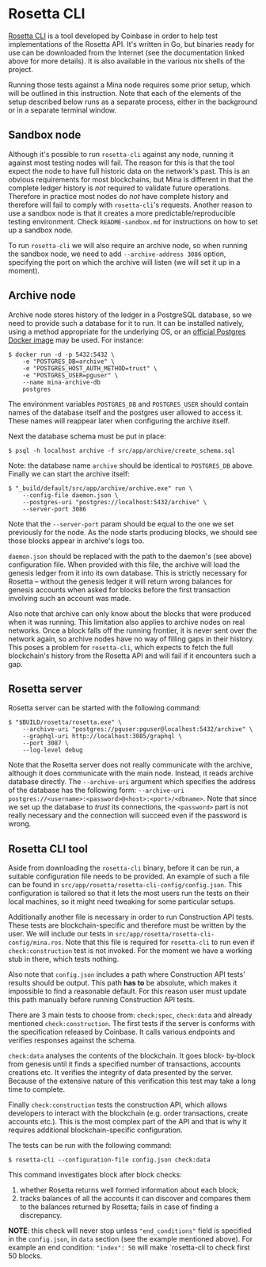 Rosetta CLI
===========

[Rosetta CLI](https://www.rosetta-api.org/docs/rosetta_cli.html) is
a tool developed by Coinbase in order to help test implementations of
the Rosetta API. It's written in Go, but binaries ready for use can
be downloaded from the Internet (see the documentation linked above
for more details). It is also available in the various nix shells of the project.

Running those tests against a Mina node requires some prior setup,
which will be outlined in this instruction. Note that each of the
elements of the setup described below runs as a separate process,
either in the background or in a separate terminal window.

Sandbox node
------------

Although it's possible to run `rosetta-cli` against any node, running
it against most testing nodes will fail. The reason for this is that
the tool expect the node to have full historic data on the network's
past. This is an obvious requirements for most blockchains, but Mina
is different in that the complete ledger history is *not* required to
validate future operations. Therefore in practice most nodes do *not*
have complete history and therefore will fail to comply with
`rosetta-cli`'s requests. Another reason to use a sandbox node is that
it creates a more predictable/reproducible testing environment. Check
`README-sandbox.md` for instructions on how to set up a sandbox node.

To run `rosetta-cli` we will also require an archive node, so when
running the sandbox node, we need to add `--archive-address 3086`
option, specifying the port on which the archive will listen
(we will set it up in a moment).

Archive node
------------

Archive node stores history of the ledger in a PostgreSQL database, so
we need to provide such a database for it to run. It can be installed
natively, using a method appropriate for the underlying OS, or an
[official Postgres Docker image](https://hub.docker.com/_/postgres)
may be used. For instance:

```shell
$ docker run -d -p 5432:5432 \
    -e "POSTGRES_DB=archive" \
    -e "POSTGRES_HOST_AUTH_METHOD=trust" \
    -e "POSTGRES_USER=pguser" \
    --name mina-archive-db
    postgres
```

The environment variables `POSTGRES_DB` and `POSTGRES_USER` should
contain names of the database itself and the postgres user allowed
to access it. These names will reappear later when configuring the
archive itself.

Next the database schema must be put in place:

```shell
$ psql -h localhost archive -f src/app/archive/create_schema.sql
```

Note: the database name `archive` should be identical to
`POSTGRES_DB` above. Finally we can start the archive itself:

```shell
$ "_build/default/src/app/archive/archive.exe" run \
    --config-file daemon.json \
    --postgres-uri "postgres://localhost:5432/archive" \
    --server-port 3086
```
Note that the `--server-port` param should be equal to the one we set
previously for the node. As the node starts producing blocks, we
should see those blocks appear in archive's logs too.

`daemon.json` should be replaced with the path to the daemon's
(see above) configuration file. When provided with this file,
the archive will load the genesis ledger from it into its own
database. This is strictly necessary for Rosetta – without the
genesis ledger it will return wrong balances for genesis accounts
when asked for blocks before the first transaction involving
such an account was made.

Also note that archive can only know about the blocks that were
produced when it was running. This limitation also applies to
archive nodes on real networks. Once a block falls off the running
frontier, it is never sent over the network again, so archive nodes
have no way of filling gaps in their history. This poses a problem
for `rosetta-cli`, which expects to fetch the full blockchain's
history from the Rosetta API and will fail if it encounters such a
gap.

Rosetta server
--------------

Rosetta server can be started with the following command:

```shell
$ "$BUILD/rosetta/rosetta.exe" \
    --archive-uri "postgres://pguser:pguser@localhost:5432/archive" \
    --graphql-uri http://localhost:3085/graphql \
    --port 3087 \
    --log-level debug 
```

Note that the Rosetta server does not really communicate with the
archive, although it does communicate with the main node. Instead,
it reads archive database directly. The `--archive-uri` argument
which specifies the address of the database has the following form:
`--archive-uri postgres://<username>:<password>@<host>:<port>/<dbname>`.
Note that since we set up the database to *trust* its connections,
the `<password>` part is not really necessary and the connection will
succeed even if the password is wrong.

Rosetta CLI tool
----------------

Aside from downloading the `rosetta-cli` binary, before it can be run,
a suitable configuration file needs to be provided. An example of such
a file can be found in `src/app/rosetta/rosetta-cli-config/config.json`.
This configuration is tailored so that it lets the most users run the
tests on their local machines, so it might need tweaking for some
particular setups.

Additionally another file is necessary in order to run Construction
API tests. These tests are blockchain-specific and therefore must be
written by the user. We will include our tests in
`src/app/rosetta/rosetta-cli-config/mina.ros`. Note that this file
is required for `rosetta-cli` to run even if `check:construction`
test is not invoked. For the moment we have a working stub in there,
which tests nothing.

Also note that `config.json` includes a path where Construction API
tests' results should be output. This path **has to** be absolute,
which makes it impossible to find a reasonable default. For this
reason user must update this path manually before running Construction
API tests.

There are 3 main tests to choose from: `check:spec`, `check:data` and
already mentioned `check:construction`. The first tests if the server
is conforms with the specification released by Coinbase. It calls
various endpoints and verifies responses against the schema.

`check:data` analyses the contents of the blockchain. It goes block-
by-block from genesis until it finds a specified number of
transactions, accounts creations etc. It verifies the integrity of
data presented by the server. Because of the extensive nature of
this verification this test may take a long time to complete.

Finally `check:construction` tests the construction API, which allows
developers to interact with the blockchain (e.g. order transactions,
create accounts etc.). This is the most complex part of the API
and that is why it requires additional blockchain-specific
configuration.

The tests can be run with the following command:

```shell
$ rosetta-cli --configuration-file config.json check:data
```

This command investigates block after block checks:
1. whether Rosetta returns well formed information about
   each block;
2. tracks balances of all the accounts it can discover
   and compares them to the balances returned by Rosetta;
   fails in case of finding a discrepancy.
   
**NOTE**: this check will never stop unless `"end_conditions"` field
is specified in the `config.json`, in `data` section (see the
example mentioned above). For example an end condition:
`"index": 50` will make `rosetta-cli to check first 50 blocks. 
